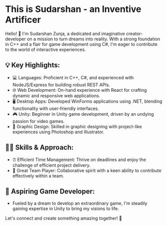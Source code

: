 # This is Sudarshan - an Inventive Artificer

Hello! 👋 I'm Sudarshan Zunja, a dedicated and imaginative creator-developer on a mission to turn dreams into reality. With a strong foundation in C++ and a flair for game development using C#, I'm eager to contribute to the world of interactive experiences.

## 💡 Key Highlights:

- 💻 Languages: Proficient in C++, C#, and experienced with NodeJS/Express for building robust REST APIs.
- 🌐 Web Development: On-hand experience with React for crafting dynamic and responsive web applications.
- 🖥️ Desktop Apps: Developed WinForms applications using .NET, blending functionality with user-friendly interfaces.
- 🎮 Unity: Beginner in Unity game development, driven by an undying passion for video games.
- 🎨 Graphic Design: Skilled in graphic designing with project-like experiences using Photoshop and Illustrator.

## 👨‍💻 Skills & Approach:

- ⏰ Efficient Time Management: Thrive on deadlines and enjoy the challenge of efficient project delivery.
- 🤝 Great Team Player: Collaborative spirit with a keen ability to contribute effectively within a team.

## 🎯 Aspiring Game Developer:

- Fueled by a dream to develop an extraordinary game, I'm steadily gaining expertise in Unity to bring my visions to life.

  
Let's connect and create something amazing together! 🌟

<!--
**sudarshan710/sudarshan710** is a ✨ _special_ ✨ repository because its `README.md` (this file) appears on your GitHub profile.

Here are some ideas to get you started:

- 🔭 I’m currently working on ...
- 🌱 I’m currently learning ...
- 👯 I’m looking to collaborate on ...
- 🤔 I’m looking for help with ...
- 💬 Ask me about ...
- 📫 How to reach me: ...
- 😄 Pronouns: ...
- ⚡ Fun fact: ...
-->
